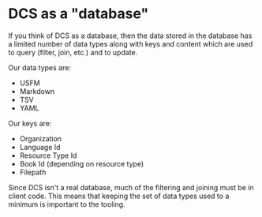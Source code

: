 # DCS as a "database"

If you think of DCS as a database, then the data stored in the database has a limited number of data types along with keys and content which are used to query (filter, join, etc.) and to update.

Our data types are:
- USFM
- Markdown
- TSV
- YAML

Our keys are:
- Organization
- Language Id
- Resource Type Id
- Book Id (depending on resource type)
- Filepath

Since DCS isn't a real database, much of the filtering and joining must be in client code. This means that keeping the set of data types used to a minimum is important to the tooling. 